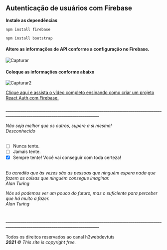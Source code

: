 ## Autenticação de usuários com Firebase

**Instale as dependências**

```
npm install firebase
```

```
npm install bootstrap
```

#### Altere as informações de API conforme a configuração no Firebase.

![Capturar](https://user-images.githubusercontent.com/54046641/122571824-83498b80-d023-11eb-8b85-0b30718d13fe.PNG)

#### Coloque as informações conforme abaixo

![Capturar2](https://user-images.githubusercontent.com/54046641/122572121-cf94cb80-d023-11eb-8f88-568d4afa19b1.PNG)

<section id="video">
  <p>
    <a href="https://youtu.be/cFgoSrOui2M" target="_blank">
      Clique aqui e assista o vídeo completo ensinando como criar um projeto React Auth com Firebase.
    </a>
  </p>
</section>

#### ________________________________________________________________________________________________________________________
  
_Não seja melhor que os outros, supere a si mesmo!_<br>
_Desconhecido_ <br><br>

- [ ] Nunca tente.
- [ ] Jamais tente.
- [x] Sempre tente! Você vai conseguir com toda certeza!
<br><br>

_Eu acredito que às vezes são as pessoas que ninguém espera nada que fazem as coisas que ninguém consegue imaginar._ <br>
_Alan Turing_

_Nós só podemos ver um pouco do futuro, mas o suficiente para perceber que há muito a fazer._<br>
_Alan Turing_ <br><br>

#### ________________________________________________________________________________________________________________________

<footer>
    <p>
        Todos os direitos reservados ao canal h3webdevtuts<br>
        <i><b>2021</b> ©  This site is copyright free.</i>
    </p>
</footer>
